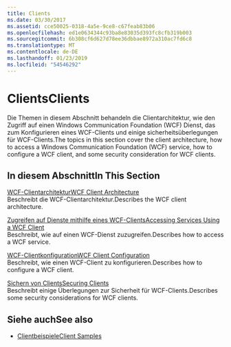 ```yaml
---
title: Clients
ms.date: 03/30/2017
ms.assetid: cce50025-0318-4a5e-9ce8-c67feab83b06
ms.openlocfilehash: ed1e0634344c93ba8e83035d393fc8cfb319b003
ms.sourcegitcommit: 6b308cf6d627d78ee36dbbae8972a310ac7fd6c8
ms.translationtype: MT
ms.contentlocale: de-DE
ms.lasthandoff: 01/23/2019
ms.locfileid: "54546292"
---
```

# <a name="clients"></a><span data-ttu-id="f2e1f-102">Clients</span><span class="sxs-lookup"><span data-stu-id="f2e1f-102">Clients</span></span>
<span data-ttu-id="f2e1f-103">Die Themen in diesem Abschnitt behandeln die Clientarchitektur, wie den Zugriff auf einen Windows Communication Foundation (WCF) Dienst, das zum Konfigurieren eines WCF-Clients und einige sicherheitsüberlegungen für WCF-Clients.</span><span class="sxs-lookup"><span data-stu-id="f2e1f-103">The topics in this section cover the client architecture, how to access a Windows Communication Foundation (WCF) service, how to configure a WCF client, and some security consideration for WCF clients.</span></span>  
  
## <a name="in-this-section"></a><span data-ttu-id="f2e1f-104">In diesem Abschnitt</span><span class="sxs-lookup"><span data-stu-id="f2e1f-104">In This Section</span></span>  
 [<span data-ttu-id="f2e1f-105">WCF-Clientarchitektur</span><span class="sxs-lookup"><span data-stu-id="f2e1f-105">WCF Client Architecture</span></span>](../../../../docs/framework/wcf/feature-details/client-architecture.md)  
 <span data-ttu-id="f2e1f-106">Beschreibt die WCF-Clientarchitektur.</span><span class="sxs-lookup"><span data-stu-id="f2e1f-106">Describes the WCF client architecture.</span></span>  
  
 [<span data-ttu-id="f2e1f-107">Zugreifen auf Dienste mithilfe eines WCF-Clients</span><span class="sxs-lookup"><span data-stu-id="f2e1f-107">Accessing Services Using a WCF Client</span></span>](../../../../docs/framework/wcf/feature-details/accessing-services-using-a-client.md)  
 <span data-ttu-id="f2e1f-108">Beschreibt, wie auf einen WCF-Dienst zuzugreifen.</span><span class="sxs-lookup"><span data-stu-id="f2e1f-108">Describes how to access a WCF service.</span></span>  
  
 [<span data-ttu-id="f2e1f-109">WCF-Clientkonfiguration</span><span class="sxs-lookup"><span data-stu-id="f2e1f-109">WCF Client Configuration</span></span>](../../../../docs/framework/wcf/feature-details/client-configuration.md)  
 <span data-ttu-id="f2e1f-110">Beschreibt, wie einen WCF-Client zu konfigurieren.</span><span class="sxs-lookup"><span data-stu-id="f2e1f-110">Describes how to configure a WCF client.</span></span>  
  
 [<span data-ttu-id="f2e1f-111">Sichern von Clients</span><span class="sxs-lookup"><span data-stu-id="f2e1f-111">Securing Clients</span></span>](../../../../docs/framework/wcf/securing-clients.md)  
 <span data-ttu-id="f2e1f-112">Beschreibt einige Überlegungen zur Sicherheit für WCF-Clients.</span><span class="sxs-lookup"><span data-stu-id="f2e1f-112">Describes some security considerations for WCF clients.</span></span>  
  
## <a name="see-also"></a><span data-ttu-id="f2e1f-113">Siehe auch</span><span class="sxs-lookup"><span data-stu-id="f2e1f-113">See also</span></span>
- [<span data-ttu-id="f2e1f-114">Clientbeispiele</span><span class="sxs-lookup"><span data-stu-id="f2e1f-114">Client Samples</span></span>](https://msdn.microsoft.com/library/849fc452-8718-4d4e-ba57-905eed943f63)
